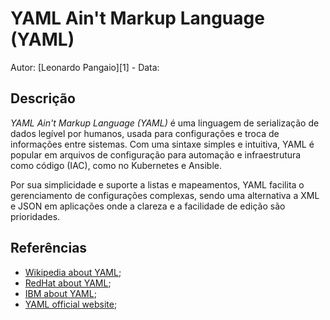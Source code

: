 # YAML Ain't Markup Language (YAML)

Autor: [Leonardo Pangaio][1] - Data: 

## Descrição

*YAML Ain't Markup Language (YAML)* é uma linguagem de serialização de dados legível por humanos, usada para configurações e troca de informações entre sistemas. Com uma sintaxe simples e intuitiva, YAML é popular em arquivos de configuração para automação e infraestrutura como código (IAC), como no Kubernetes e Ansible.

Por sua simplicidade e suporte a listas e mapeamentos, YAML facilita o gerenciamento de configurações complexas, sendo uma alternativa a XML e JSON em aplicações onde a clareza e a facilidade de edição são prioridades.

## Referências

- [Wikipedia about YAML](https://en.wikipedia.org/wiki/YAML);
- [RedHat about YAML](https://www.redhat.com/en/topics/automation/what-is-yaml);
- [IBM about YAML](https://www.ibm.com/topics/yaml);
- [YAML official website](https://yaml.org/);
